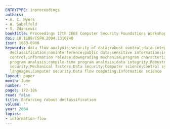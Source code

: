 ```yaml
---
ENTRYTYPE: inproceedings
authors:
- A. C. Myers
- A. Sabelfeld
- S. Zdancewic
booktitle: Proceedings 17th IEEE Computer Security Foundations Workshop
doi: 10.1109/CSFW.2004.1310740
issn: 1063-6900
keywords: data flow analysis;security of data;robust control;data integrity;robust
  declassification;noninterference;public data;sensitive information;information flow
  control;information release;downgrading mechanism;program characterization;attackers;type-based
  program analysis;compile-time program analysis;data integrity;Robustness;Information
  security;Mechanical factors;Data security;Computer science;Control systems;Computer
  languages;Computer security;Data flow computing;Information science
layout: paper
month: June
number: ''
pages: 172-186
read: false
title: Enforcing robust declassification
volume: ''
year: 2004
topics:
- information-flow
---
```

